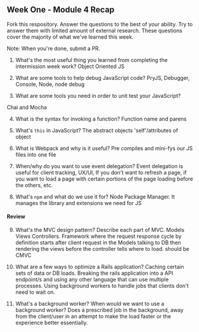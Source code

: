 ## Week One - Module 4 Recap

Fork this respository. Answer the questions to the best of your ability. Try to answer them with limited amount of external research. These questions cover the majority of what we've learned this week. 

Note: When you're done, submit a PR. 

1. What's the most useful thing you learned from completing the intermission week work?
  Object Oriented JS
  
2. What are some tools to help debug JavaScript code?
 PryJS, Debugger, Console, Node, node debug
 
3. What are some tools you need in order to unit test your JavaScript?

 Chai and Mocha
 
4. What is the syntax for invoking a function?
  Function name and parens

5. What's `this` in JavaScript?
  The abstract objects 'self'/attributes of object
  
6. What is Webpack and why is it useful?
  Pre compiles and mini-fys our JS files into one file
  
7. When/why do you want to use event delegation?
  Event delegation is useful for client tracking, UX/UI, If you don't want to refresh a page, if you want to load a page with certain portions of the page loading before the others, etc.
  
8. What's `npm` and what do we use it for?
Node Package Manager.  It manages the library and extensions we need for JS 

#### Review  
9. What's the MVC design pattern? Describe each part of MVC.
  Models Views Controllers. Framework where the request response cycle by definition starts after client request in the Models talking to DB then rendering the views before the controller tells where to load.  should be CMVC
  
10. What are a few ways to optimize a Rails application?
  Caching certain sets of data or DB loads.  Breaking the rails application into a API endpoint/s and using any other language that can use multiple processes. Using background workers to handle jobs that clients don't need to wait on.
  
11. What's a background worker? When would we want to use a background worker?
  Does a prescribed job in the background, away from the client/user in an attempt to make the load faster or the experience better essentially.
